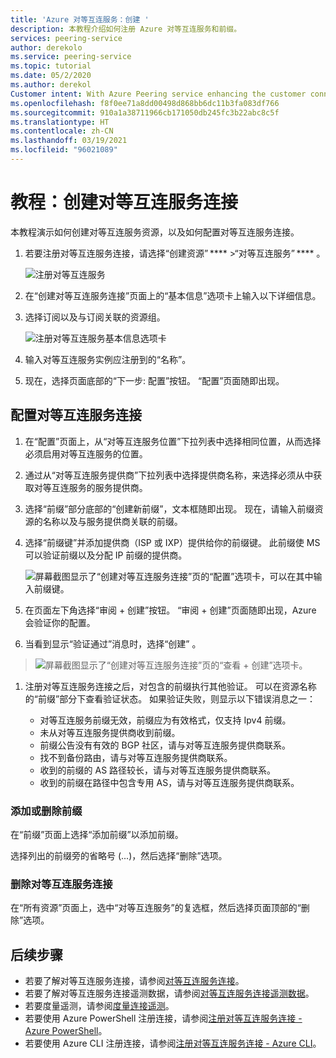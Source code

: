 ```yaml
---
title: 'Azure 对等互连服务：创建 '
description: 本教程介绍如何注册 Azure 对等互连服务和前缀。
services: peering-service
author: derekolo
ms.service: peering-service
ms.topic: tutorial
ms.date: 05/2/2020
ms.author: derekol
Customer intent: With Azure Peering service enhancing the customer connectivity to Microsoft cloud services .
ms.openlocfilehash: f8f0ee71a8dd00498d868bb6dc11b3fa083df766
ms.sourcegitcommit: 910a1a38711966cb171050db245fc3b22abc8c5f
ms.translationtype: HT
ms.contentlocale: zh-CN
ms.lasthandoff: 03/19/2021
ms.locfileid: "96021089"
---
```

# <a name="tutorial-create-a-peering-service-connection"></a>教程：创建对等互连服务连接

本教程演示如何创建对等互连服务资源，以及如何配置对等互连服务连接。 

1. 若要注册对等互连服务连接，请选择“创建资源” ****  >“对等互连服务” **** 。

 
    ![注册对等互连服务](./media/peering-service-portal/peering-servicecreate.png)

2. 在“创建对等互连服务连接”页面上的“基本信息”选项卡上输入以下详细信息。
 
3. 选择订阅以及与订阅关联的资源组。

    ![注册对等互连服务基本信息选项卡](./media/peering-service-portal/peering-servicebasics.png)

4. 输入对等互连服务实例应注册到的“名称”。

5. 现在，选择页面底部的“下一步: 配置”按钮。 “配置”页面随即出现。
## <a name="configure-the-peering-service-connection"></a>配置对等互连服务连接

1. 在“配置”页面上，从“对等互连服务位置”下拉列表中选择相同位置，从而选择必须启用对等互连服务的位置。

1. 通过从“对等互连服务提供商”下拉列表中选择提供商名称，来选择必须从中获取对等互连服务的服务提供商。
 
1. 选择“前缀”部分底部的“创建新前缀”，文本框随即出现。 现在，请输入前缀资源的名称以及与服务提供商关联的前缀。

1. 选择“前缀键”并添加提供商（ISP 或 IXP）提供给你的前缀键。 此前缀使 MS 可以验证前缀以及分配 IP 前缀的提供商。

    ![屏幕截图显示了“创建对等互连服务连接”页的“配置”选项卡，可以在其中输入前缀键。](./media/peering-service-portal/peering-serviceconfiguration.png)

1. 在页面左下角选择“审阅 + 创建”按钮。 “审阅 + 创建”页面随即出现，Azure 会验证你的配置。

 1. 当看到显示“验证通过”消息时，选择“创建” 。

> ![屏幕截图显示了“创建对等互连服务连接”页的“查看 + 创建”选项卡。](./media/peering-service-portal/peering-service-prefix.png)

1. 注册对等互连服务连接之后，对包含的前缀执行其他验证。 可以在资源名称的“前缀”部分下查看验证状态。 如果验证失败，则显示以下错误消息之一：

   - 对等互连服务前缀无效，前缀应为有效格式，仅支持 Ipv4 前缀。
   - 未从对等互连服务提供商收到前缀。
   - 前缀公告没有有效的 BGP 社区，请与对等互连服务提供商联系。
   - 找不到备份路由，请与对等互连服务提供商联系。
   - 收到的前缀的 AS 路径较长，请与对等互连服务提供商联系。
   - 收到的前缀在路径中包含专用 AS，请与对等互连服务提供商联系。

### <a name="add-or-remove-a-prefix"></a>添加或删除前缀

在“前缀”页面上选择“添加前缀”以添加前缀。

选择列出的前缀旁的省略号 (...)，然后选择“删除”选项。

### <a name="delete-a-peering-service-connection"></a>删除对等互连服务连接

在“所有资源”页面上，选中“对等互连服务”的复选框，然后选择页面顶部的“删除”选项。
## <a name="next-steps"></a>后续步骤

- 若要了解对等互连服务连接，请参阅[对等互连服务连接](connection.md)。
- 若要了解对等互连服务连接遥测数据，请参阅[对等互连服务连接遥测数据](connection-telemetry.md)。
- 若要度量遥测，请参阅[度量连接遥测](measure-connection-telemetry.md)。
- 若要使用 Azure PowerShell 注册连接，请参阅[注册对等互连服务连接 - Azure PowerShell](powershell.md)。
- 若要使用 Azure CLI 注册连接，请参阅[注册对等互连服务连接 - Azure CLI](cli.md)。